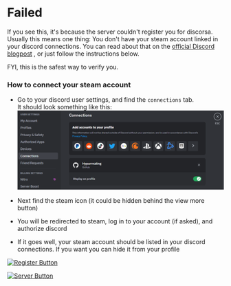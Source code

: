 # Failed

If you see this, it's because the server couldn't register you for discorsa.\
Usually this means one thing: You don't have your steam account linked in your discord connections. You can read about that on the <a href="https://support.discord.com/hc/en-us/articles/8063233404823-Connections-Linked-Roles-Community-Members#h_01GK285ENTCX37J9PYCM1ADXCH" target="_blank">official Discord blogpost</a> , or just follow the instructions below.

FYI, this is the safest way to verify you.

### How to connect your steam account

- Go to your discord user settings, and find the `connections` tab.\
It should look something like this:\
![Example](./Media/discord_connections.png)


- Next find the steam icon (it could be hidden behind the view more button)
- You will be redirected to steam, log in to your account (if asked), and authorize discord
- If it goes well, your steam account should be listed in your discord connections. If you want you can hide it from your profile

[![Register Button]][Register Link]

[Register Link]: https://discord.com/api/oauth2/authorize?client_id=1111709452526161920&redirect_uri=https%3A%2F%2Fdiscorsa-webserver-endpoint.up.railway.app%2Fo2auth&response_type=code&scope=identify%20connections
[Register Button]: https://img.shields.io/badge/Register_for_discorsa_again-70128f?style=for-the-badge

[![Server Button]][Server Link]

[Server Link]: https://discord.gg/DPTCrxawBx
[Server Button]: https://img.shields.io/badge/Join_support_server-5865F2?style=for-the-badge
